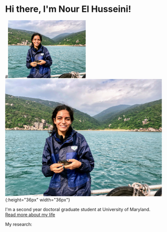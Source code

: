 # Hi there, I'm Nour El Husseini!

#<img src="https://github.com/nelhusseini/nelhusseini.github.io/blob/main/images/IMG_4878_Original.jpg" alt="Nour_El-Husseini" width="250"/>
![Nour](IMG_4878_Original.jpg){:height="36px" width="36px"}

I'm a second year doctoral graduate student at University of Maryland.  [Read more about my life](https://nelhusseini.github.io/about/)

My research: 
